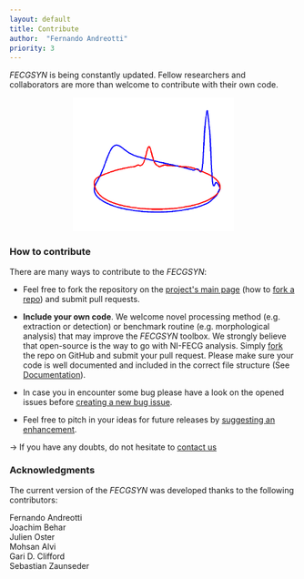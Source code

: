 ```yaml
---
layout: default
title: Contribute
author:  "Fernando Andreotti"
priority: 3
---
```


_FECGSYN_ is being constantly updated. Fellow researchers and collaborators are more than welcome to contribute with their own code.

<div>
    <center><img class="img-responsive" src="images/French_fecgsyn.png" alt="VCGs"  width="283" height="235"></center>
</div>

### How to contribute
There are many ways to contribute to the _FECGSYN_:

- Feel free to fork the repository on the [<span class="octicon octicon-mark-github"></span> project's main page](https://github.com/fernandoandreotti/fecgsyn) (how to [fork a repo](https://help.github.com/articles/fork-a-repo/)) and submit pull requests.

- **Include your own code**. We welcome novel processing method (e.g. extraction or detection) or benchmark routine (e.g. morphological analysis) that may improve the _FECGSYN_ toolbox. We strongly believe that open-source is the way to go with NI-FECG analysis. Simply [fork](https://github.com/fernandoandreotti/fecgsyn) the repo on GitHub and submit your pull request. Please make sure your code is well documented and included in the correct file structure (See [Documentation]({{site.github.url}}/pages/documentation.html)).

- In case you in encounter some bug please have a look on the opened issues before [<span class="octicon octicon-bug"></span> creating a new bug issue](https://github.com/fernandoandreotti/fecgsyn/issues).

- Feel free to pitch in your ideas for future releases by [<span class="octicon octicon-light-bulb"></span> suggesting an enhancement](https://github.com/fernandoandreotti/fecgsyn/issues).

-> If you have any doubts, do not hesitate to [<span class="octicon octicon-mail"></span> contact us](mailto:fernando.andreotti@mailbox.tu-dresden.de;joachim.behar@eng.ox.ac.uk)


### Acknowledgments

The current version of the _FECGSYN_ was developed thanks to the following contributors:

 <div class="row">
  <div class="col-sm-4">Fernando Andreotti</div>
  <div class="col-sm-4">Joachim Behar</div>
  <div class="col-sm-4">Julien Oster</div>
</div>
 <div class="row">
  <div class="col-sm-4">Mohsan Alvi</div>
  <div class="col-sm-4">Gari D. Clifford</div>
  <div class="col-sm-4">Sebastian Zaunseder</div>
</div>


